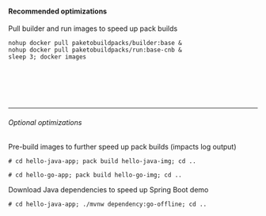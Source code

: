 #### Recommended optimizations

Pull builder and run images to speed up pack builds
```execute
nohup docker pull paketobuildpacks/builder:base &
nohup docker pull paketobuildpacks/run:base-cnb &
sleep 3; docker images
```

<br><br><br><br><hr>

###### Optional optimizations

Pre-build images to further speed up pack builds (impacts log output)
```execute
# cd hello-java-app; pack build hello-java-img; cd ..
```

```execute
# cd hello-go-app; pack build hello-go-img; cd ..
```

Download Java dependencies to speed up Spring Boot demo
```execute
# cd hello-java-app; ./mvnw dependency:go-offline; cd ..
```
